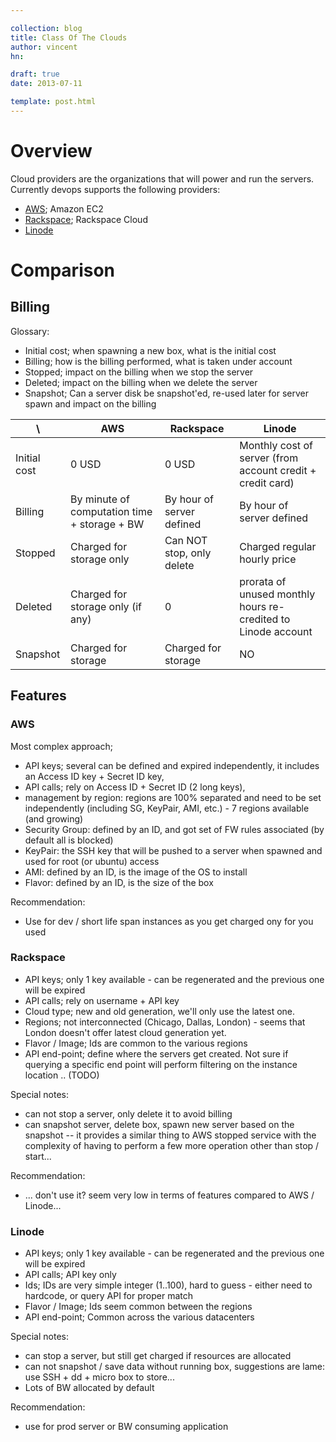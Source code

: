 ```yaml
---

collection: blog
title: Class Of The Clouds
author: vincent
hn: 

draft: true
date: 2013-07-11

template: post.html
---
```


# Overview
Cloud providers are the organizations that will power and run the servers. Currently devops supports the following providers:
- [AWS](http://aws.amazon.com); Amazon EC2
- [Rackspace](http://www.rackspace.com/cloud/); Rackspace Cloud
- [Linode](http://linode.com)

# Comparison

## Billing

Glossary:
- Initial cost; when spawning a new box, what is the initial cost
- Billing; how is the billing performed, what is taken under account
- Stopped; impact on the billing when we stop the server
- Deleted; impact on the billing when we delete the server
- Snapshot; Can a server disk be snapshot'ed, re-used later for server spawn and impact on the billing

 \ | AWS | Rackspace | Linode
---- | ---- | ---- | ----
Initial cost | 0 USD | 0 USD | Monthly cost of server (from account credit + credit card)
Billing | By minute of computation time + storage + BW | By hour of server defined | By hour of server defined
Stopped | Charged for storage only | Can NOT stop, only delete | Charged regular hourly price
Deleted | Charged for storage only (if any) | 0 | prorata of unused monthly hours re-credited to Linode account
Snapshot | Charged for storage | Charged for storage | NO

## Features

### AWS
Most complex approach;
- API keys; several can be defined and expired independently, it includes an Access ID key + Secret ID key,
- API calls; rely on Access ID + Secret ID (2 long keys),
- management by region: regions are 100% separated and need to be set independently (including SG, KeyPair, AMI, etc.) - 7 regions available (and growing)
- Security Group: defined by an ID, and got set of FW rules associated (by default all is blocked)
- KeyPair: the SSH key that will be pushed to a server when spawned and used for root (or ubuntu) access
- AMI: defined by an ID, is the image of the OS to install
- Flavor: defined by an ID, is the size of the box

Recommendation:
- Use for dev / short life span instances as you get charged ony for you used

### Rackspace
- API keys; only 1 key available - can be regenerated and the previous one will be expired
- API calls; rely on username + API key
- Cloud type; new and old generation, we'll only use the latest one.
- Regions; not interconnected (Chicago, Dallas, London) - seems that London doesn't offer latest cloud generation yet.
- Flavor / Image; Ids are common to the various regions
- API end-point; define where the servers get created. Not sure if querying a specific end point will perform filtering on the instance location .. (TODO)

Special notes:
- can not stop a server, only delete it to avoid billing
- can snapshot server, delete box, spawn new server based on the snapshot -- it provides a similar thing to AWS stopped service with the complexity of having to perform a few more operation other than stop / start...

Recommendation: 
- ... don't use it? seem very low in terms of features compared to AWS / Linode...

### Linode
- API keys; only 1 key available - can be regenerated and the previous one will be expired
- API calls; API key only
- Ids; IDs are very simple integer (1..100), hard to guess - either need to hardcode, or query API for proper match
- Flavor / Image; Ids seem common between the regions
- API end-point; Common across the various datacenters

Special notes:
- can stop a server, but still get charged if resources are allocated
- can not snapshot / save data without running box, suggestions are lame: use SSH + dd + micro box to store...
- Lots of BW allocated by default

Recommendation:
- use for prod server or BW consuming application
